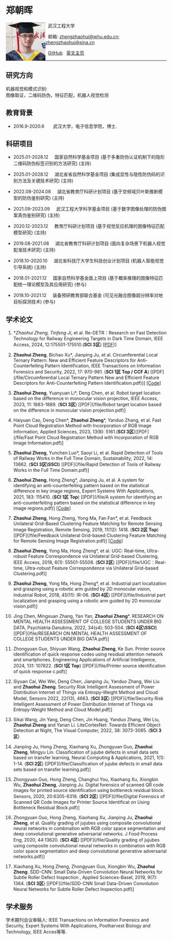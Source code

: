 # 郑朝晖  

<a href="url"><img src="/file/1.jpg" align="left" height="120" ></a>  

&nbsp; 武汉工程大学  

&nbsp; 邮箱: zhengzhaohui@whu.edu.cn;    zhengzhaohui@sina.cn  

&nbsp; [GitHub](https://github.com/DoctorZheng) &nbsp; [英文主页](index.md)  

*****
## 研究方向  
机器视觉和模式识别:  
图像取证，二维码防伪，特征匹配，机器人视觉检测

## 教育背景 
* 2016.9-2020.6  &nbsp; &nbsp; &nbsp;   武汉大学，电子信息学院，博士.  

## 科研项目
* 2025.01-2028.12  &nbsp; &nbsp;  国家自然科学基金项目 (基于多重防伪认证机制下的隐形二维码防伪标签识别的方法研究) (主持) 

* 2025.01-2028.12  &nbsp; &nbsp;  湖北省省自然科学基金项目 (集成显性与隐性防伪码的识别方法及关键技术研究) (主持) 

* 2022.08-2024.08  &nbsp; &nbsp;  湖北省教育厅科研计划项目 (基于空频域贝叶斯推断模型的防伪鉴别研究) (主持) 

* 2021.09-2023.09  &nbsp; &nbsp;  武汉工程大学科学基金项目 (基于数字图像处理的防伪图案真伪鉴别研究) (主持)

* 2020.12-2023.12  &nbsp; &nbsp;  教育厅科研计划项目 (基于视觉反应机理的图像特征匹配模型研究) (主持)

* 2019.08-2021.08  &nbsp; &nbsp;  湖北省教育厅科研计划项目 (面向复杂场景下机器人视觉配准技术研究) (主持)  
  
* 2018.10-2020.10  &nbsp; &nbsp;  湖北省科技厅大学生科技创业计划项目 (机器人智能视觉引导系统) (主持)   
  
* 2018.01-2021.12  &nbsp; &nbsp;  国家自然科学基金面上项目 (基于概率推理的图像特征匹配统一理论模型及其应用研究) (参与)  
  
* 2018.10-2021.12  &nbsp; &nbsp;  装备预研教育部联合基金 (可见光融合图像超分辨率对地目标探测技术) (参与)  

## 学术论文
1. **Zhaohui Zheng, Tinfeng Ji*, et al. Re-DETR：Research on Fast Detection Technology for Railway Engineering Targets in Dark Time Domain, IEEE Access, 2024, 12:175501-175510.(**SCI 3区**) [[PDF](/file/Re-DETR_Research_on_Fast_Detection_Technology_for_Railway_Engineering_Targets_in_the_Dark_Time_Domain.pdf))]  

1. **Zhaohui Zheng**, Bichao Xu*, Jianping Ju, et al. Circumferential Local Ternary Pattern: New and Efficient Feature Descriptors for Anti-Counterfeiting Pattern Identification, IEEE Transactions on Information Forensics and Security, 2022, 17: 970-981. (**SCI 1区 Top / CCF A**) [[PDF](/file/Circumferential Local Ternary Pattern New and Efficient Feature Descriptors for Anti-Counterfeiting Pattern Identification.pdf))] [[Code](https://github.com/DoctorZheng/CLTP)]  

1. **Zhaohui Zheng**, Yuanyuan Li*,  Deng Chen, et al. Robot target location based on the difference in monocular vision projection, IEEE Access, 2023, 11: 1883-1889. (**SCI 3区**) [[PDF](/file/Robot target location based on the difference in monocular vision projection.pdf)]

1. Haiyuan Cao, Deng Chen*, **Zhaohui Zheng***, Yanduo Zhang, et al. Fast Point Cloud Registration Method with Incorporation of RGB Image Information, Applied Sciences, 2023, 13(8): 5161.(**SCI 3区**)[[PDF](/file/Fast Point Cloud Registration Method with Incorporation of RGB Image Information.pdf)]

1. **Zhaohui Zheng**, Yunchen Luo*, Saoyi Li, et al. Rapid Detection of Tools of Railway Works in the Full Time Domain, Sustainability, 2022, 14: 13662. (**SCI 3区\SSCI**) [[PDF](/file/Rapid Detection of Tools of Railway Works in the Full Time Domain.pdf)]

1. **Zhaohui Zheng**, Hong Zheng*, Jianping Ju, et al. A system for identifying an anti-counterfeiting pattern based on the statistical difference in key image regions, Expert Systems With Applications, 2021, 183: 115410. (**SCI 1区 Top**) [[PDF](/file/A system for identifying an anti-counterfeiting pattern based on the statistical difference in key image regions.pdf)] [[Code](https://github.com/DoctorZheng/The-anti-counterfeiting-algorithm)]  
  
1. **Zhaohui Zheng**, Hong Zheng, Yong Ma, Fan Fan*, et al. Feedback Unilateral Grid-Based Clustering Feature Matching for Remote Sensing Image Registration, Remote Sensing, 2019, 11(12): 1418. (**SCI 2区 Top**) [[PDF](/file/Feedback Unilateral Grid-based Clustering Feature Matching for Remote Sensing Image Registration.pdf)] [[Code](https://github.com/DoctorZheng/F-UGC)]  
  
1. **Zhaohui Zheng**, Yong Ma, Hong Zheng*, et al. UGC: Real-time, Ultra-robust Feature Correspondence via Unilateral Grid-based Clustering, IEEE Access, 2018, 6(1): 55501-55508. (**SCI 2区**) [[PDF](/file/UGC：Real-time, Ultra-robust Feature Correspondence via Unilateral Grid-based Clustering.pdf)]  
  
1. **Zhaohui Zheng**, Yong Ma, Hong Zheng*, et al. Industrial part localization and grasping using a robotic arm guided by 2D monocular vision, Industrial Robot, 2018, 45(11): IR-06. (**SCI 4区**) [[PDF](/file/Industrial part localization and grasping using a robotic arm guided by 2D monocular vision.pdf)]  

1. Jing Chen, Mingxuan Zhang, Yan Yan, **Zhaohui Zheng***. RESEARCH ON MENTAL HEALTH ASSESSMENT OF COLLEGE STUDENTS UNDER BIG DATA, Psychiatria Danubina, 2022, 34(s4): 503-504. (**SCI 4区\SSCI**) [[PDF](/file/RESEARCH ON MENTAL HEALTH ASSESSMENT OF COLLEGE STUDENTS UNDER BIG DATA.pdf)]

1. Zhongyuan Guo, Shiyuan Wang, **Zhaohui Zheng**, Ke Sun. Printer source identification of quick response codes using residual attention network and smartphones. Engineering Applications of Artificial Intelligence, 2024, 131: 107822. (**SCI 1区 Top**) [[PDF](/file/Printer source identification of quick response c.pdf)]

1. Siyuan Cai, Wei Wei, Deng Chen, Jianping Ju, Yanduo Zhang, Wei Liu and **Zhaohui Zheng**. Security Risk Intelligent Assessment of Power Distribution Internet of Things via Entropy-Weight Method and Cloud Model, Sensors 2022, 22(13), 4663. (**SCI 3区**) [[PDF](/file/Security Risk Intelligent Assessment of Power Distribution Internet of Things via Entropy-Weight Method and Cloud Model.pdf)]

1. Sikai Wang, Jin Yang, Deng Chen, Jin Huang, Yanduo Zhang, Wei Liu, **Zhaohui Zheng** and Yanan Li. LiteCortexNet: Towards Efficient Object Detection at Night, The Visual Computer, 2022, 38: 3073-3085. (**SCI 3区**) 

1. Jianping Ju, Hong Zheng, Xiaohang Xu, Zhongyuan Guo, **Zhaohui Zheng**, Mingyu Lin. Classification of jujube defects in small data sets based on transfer learning, Neural Computing & Applications, 2021, 1(1): 1-14. (**SCI 2区**) [[PDF](/file/Classification of jujube defects in small data sets based on transfer learning.pdf)]  
  
1. Zhongyuan Guo, Hong Zheng, Changhui You, Xiaohang Xu, Xiongbin Wu, **Zhaohui Zheng**, Jianping Ju. Digital forensics of scanned QR code images for printed source identification using bottleneck residual block. Sensors, 2020, 20:6305-6318. (**SCI 2区**) [[PDF](/file/Digital Forensics of Scanned QR Code Images for Printer Source Identificat on Using Bottleneck Residual Block.pdf)] 
  
1. Zhongyuan Guo, Hong Zheng, Xiaohang Xu, Jianping Ju, **Zhaohui Zheng**, et al. Quality grading of jujubes using composite convolutional neural networks in combination with RGB color space segmentation and deep convolutional generative adversarial networks. J Food Process Eng, 2020, 44:13620. (**SCI 4区**) [[PDF](/file/Quality grading of jujubes using composite convolutional neural networks in combination with RGB color space segmentation and deep convolutional generative adversarial networks.pdf)]  
  
1. Xiaohang Xu, Hong Zheng, Zhongyuan Guo, Xiongbin Wu, **Zhaohui Zheng**. SDD-CNN: Small Data-Driven Convolution Neural Networks for Subtle Roller Defect Inspection , Applied Sciences-Basel, 2019, 9(7): 1364. (**SCI 3区**) [[PDF](/file/SDD-CNN Small Data-Driven Convolution Neural Networks for Subtle Roller Defect Inspection.pdf)]  

## 学术服务
学术期刊会议审稿人: IEEE Transactions on Information Forensics and Security, Expert Systems With Applications, Postharvest Biology and Technology, IEEE Acces等等.


